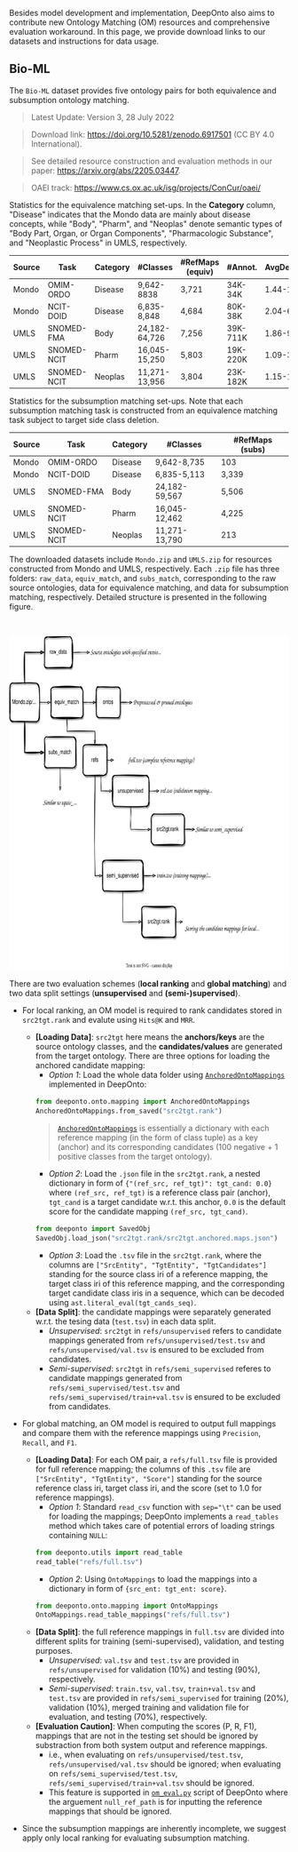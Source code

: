<!---
Copyright 2021 Yuan He (KRR-Oxford). All rights reserved.

Licensed under the Apache License, Version 2.0 (the "License");
you may not use this file except in compliance with the License.
You may obtain a copy of the License at

    http://www.apache.org/licenses/LICENSE-2.0

Unless required by applicable law or agreed to in writing, software
distributed under the License is distributed on an "AS IS" BASIS,
WITHOUT WARRANTIES OR CONDITIONS OF ANY KIND, either express or implied.
See the License for the specific language governing permissions and
limitations under the License.
-->

Besides model development and implementation, DeepOnto also aims to contribute new Ontology Matching (OM) resources and comprehensive evaluation workaround. In this page, we provide download links to our datasets and instructions for data usage.

## Bio-ML

The `Bio-ML` dataset provides five ontology pairs for both equivalence and subsumption ontology matching.

> Latest Update: Version 3, 28 July 2022

> Download link: https://doi.org/10.5281/zenodo.6917501 (CC BY 4.0 International).

> See detailed resource construction and evaluation methods in our paper: https://arxiv.org/abs/2205.03447.

> OAEI track: https://www.cs.ox.ac.uk/isg/projects/ConCur/oaei/ 

Statistics for the equivalence matching set-ups. In the **Category** column, "Disease" indicates that the Mondo data are mainly about disease concepts, while "Body", "Pharm", and "Neoplas" denote semantic types of "Body Part, Organ, or Organ Components", "Pharmacologic Substance", and "Neoplastic Process" in UMLS, respectively.

| Source | Task        | Category | #Classes      | #RefMaps (equiv) | #Annot.  | AvgDepths |
|--------|-------------|----------|---------------|------------------|----------|-----------|
| Mondo  | OMIM-ORDO   | Disease  | 9,642-8838    | 3,721            | 34K-34K  | 1.44-1.63 |
| Mondo  | NCIT-DOID   | Disease  | 6,835-8,848   | 4,684            | 80K-38K  | 2.04-6.85 |
| UMLS   | SNOMED-FMA  | Body     | 24,182-64,726 | 7,256            | 39K-711K | 1.86-9.32 |
| UMLS   | SNOMED-NCIT | Pharm    | 16,045-15,250 | 5,803            | 19K-220K | 1.09-3.26 |
| UMLS   | SNOMED-NCIT | Neoplas  | 11,271-13,956 | 3,804            | 23K-182K | 1.15-1.68 |

Statistics for the subsumption matching set-ups. Note that each subsumption matching task is constructed from an equivalence matching task subject to target side class deletion.


| Source | Task        | Category | #Classes      | #RefMaps (subs)  |
|--------|-------------|----------|---------------|------------------|
| Mondo  | OMIM-ORDO   | Disease  | 9,642-8,735   | 103              | 
| Mondo  | NCIT-DOID   | Disease  | 6,835-5,113   | 3,339            | 
| UMLS   | SNOMED-FMA  | Body     | 24,182-59,567 | 5,506            | 
| UMLS   | SNOMED-NCIT | Pharm    | 16,045-12,462 | 4,225            | 
| UMLS   | SNOMED-NCIT | Neoplas  | 11,271-13,790 | 213              | 

The downloaded datasets include `Mondo.zip` and `UMLS.zip` for resources constructed from Mondo and UMLS, respectively.
Each `.zip` file has three folders: `raw_data`, `equiv_match`, and `subs_match`, corresponding to the raw source ontologies, data for equivalence matching, and data for subsumption matching, respectively. Detailed structure is presented in the following figure. 

<br/>
<p align="center">
  <a href="https://doi.org/10.5281/zenodo.6917501">
    <img alt="deeponto" src="https://raw.githubusercontent.com/KRR-Oxford/DeepOnto/main/docs/images/largebiomeddata.svg" height="600" style="width: 100%;">
  </a>
</p>

There are two evaluation schemes (**local ranking** and **global matching**) and two data split settings (**unsupervised** and **(semi-)supervised**).

- For local ranking, an OM model is required to rank candidates stored in `src2tgt.rank` and evalute using `Hits@K` and `MRR`. 
  -  **[Loading Data]**: `src2tgt` here means the **anchors/keys** are the source ontology classes, and the **candidates/values** are generated from the target ontology. There are three options for loading the anchored candidate mapping:
     -  *Option 1*: Load the whole data folder using [`AnchoredOntoMappings`](data_structures?id=anchoredontomappings) implemented in DeepOnto: 
      ```python
      from deeponto.onto.mapping import AnchoredOntoMappings
      AnchoredOntoMappings.from_saved("src2tgt.rank")
      ```
      > [`AnchoredOntoMappings`](data_structures?id=anchoredontomappings) is essentially a dictionary with each reference mapping (in the form of class tuple) as a key (anchor) and its corresponding candidates (100 negative + 1 positive classes from the target ontology).
     -  *Option 2*: Load the `.json` file in the `src2tgt.rank`, a nested dictionary in form of `{"(ref_src, ref_tgt)": tgt_cand: 0.0}` where `(ref_src, ref_tgt)` is a reference class pair (anchor), `tgt_cand` is a target candidate w.r.t. this anchor, `0.0` is the default score for the candidate mapping `(ref_src, tgt_cand)`.
      ```python
      from deeponto import SavedObj
      SavedObj.load_json("src2tgt.rank/src2tgt.anchored.maps.json")
      ```  
      - *Option 3*: Load the `.tsv` file in the `src2tgt.rank`, where the columns are `["SrcEntity", "TgtEntity", "TgtCandidates"]` standing for the source class iri of a reference mapping, the target class iri of this reference mapping, and the corresponding target candidate class iris in a sequence, which can be decoded using `ast.literal_eval(tgt_cands_seq)`.
  - **[Data Split]**: the candidate mappings were separately generated w.r.t. the tesing data (`test.tsv`) in each data split.
    - *Unsupervised*: `src2tgt` in `refs/unsupervised` refers to candidate mappings generated from `refs/unsupervised/test.tsv` and `refs/unsupervised/val.tsv` is ensured to be excluded from candidates.
    - *Semi-supervised*: `src2tgt` in `refs/semi_supervised` referes to candidate mappings generated from `refs/semi_supervised/test.tsv` and `refs/semi_supervised/train+val.tsv` is ensured to be excluded from candidates.

- For global matching, an OM model is required to output full mappings and compare them with the reference mappings using `Precision`, `Recall`, and `F1`.
  - **[Loading Data]**: For each OM pair, a `refs/full.tsv` file is provided for full reference mapping; the columns of this `.tsv` file are `["SrcEntity", "TgtEntity", "Score"]` standing for the source reference class iri, target class iri, and the score (set to $1.0$ for reference mappings). 
    - *Option 1*: Standard `read_csv` function with `sep="\t"` can be used for loading the mappings; DeepOnto implements a `read_tables` method which takes care of potential errors of loading strings containing `NULL`:
    ```python
    from deeponto.utils import read_table
    read_table("refs/full.tsv")
    ```
    - *Option 2*: Using `OntoMappings` to load the mappings into a dictionary in form of `{src_ent: tgt_ent: score}`.
    ```python
    from deeponto.onto.mapping import OntoMappings
    OntoMappings.read_table_mappings("refs/full.tsv")
    ```
  - **[Data Split]**: the full reference mappings in `full.tsv` are divided into different splits for training (semi-supervised), validation, and testing purposes.
    -  *Unsupervised*: `val.tsv` and `test.tsv` are provided in `refs/unsupervised` for validation (10%) and testing (90%), respectively.
    -  *Semi-supervised*: `train.tsv`, `val.tsv`, `train+val.tsv` and `test.tsv` are provided in `refs/semi_supervised` for training (20%), validation (10%), merged training and validation file for evaluation, and testing (70%), respectively.
  - **[Evaluation Caution]**: When computing the scores (P, R, F1), mappings that are not in the testing set should be ignored by substraction from both system output and reference mappings. 
    - i.e., when evaluating on `refs/unsupervised/test.tsv`, `refs/unsupervised/val.tsv` should be ignored; when evaluating on `refs/semi_supervised/test.tsv`, `refs/semi_supervised/train+val.tsv` should be ignored. 
    - This feature is supported in [`om_eval.py`](using_deeponto?id=om-evaluation) script of DeepOnto where the arguement `null_ref_path` is for inputting the reference mappings that should be ignored.

- Since the subsumption mappings are inherently incomplete, we suggest apply only local ranking for evaluating subsumption matching.

